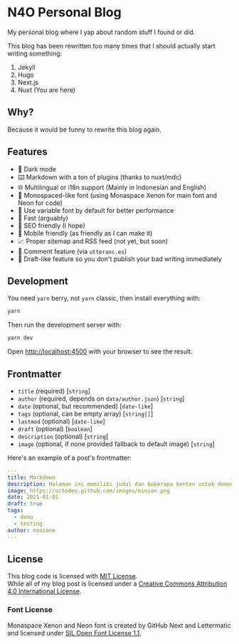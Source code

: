 # N4O Personal Blog

My personal blog where I yap about random stuff I found or did.

This blog has been rewritten too many times that I should actually start writing something:

1. Jekyll
2. Hugo
3. Next.js
4. Nuxt (You are here)

## Why?

Because it would be funny to rewrite this blog again.

## Features

- 🌙 Dark mode
- ⌨️ Markdown with a ton of plugins (thanks to nuxt/mdc)
- 🌐 Multilingual or i18n support (Mainly in Indonesian and English)
- 🤖 Monospaced-like font (using Monaspace Xenon for main font and Neon for code)
- 📏 Use variable font by default for better performance
- 🚀 Fast (arguably)
- 📜 SEO friendly (I hope)
- 📱 Mobile friendly (as friendly as I can make it)
- 📈 Proper sitemap and RSS feed (not yet, but soon)
- 💬 Comment feature (via `utteranc.es`)
- 📝 Draft-like feature so you don't publish your bad writing immediately

## Development

You need `yarn` berry, not `yarn` classic, then install everything with:

```bash
yarn
```

Then run the development server with:

```bash
yarn dev
```

Open [http://localhost:4500](http://localhost:4500) with your browser to see the result.

## Frontmatter

- `title` (required) [`string`]
- `author` (required, depends on `data/author.json`) [`string`]
- `date` (optional, but recommended) [`date-like`]
- `tags` (optional, can be empty array) [`string[]`]
- `lastmod` (optional) [`date-like`]
- `draft` (optional) [`boolean`]
- `description` (optional) [`string`]
- `image` (optional, if none provided fallback to default image) [`string`]

Here's an example of a post's frontmatter:

```yaml
---
title: Markdown
description: Halaman ini memiliki judul dan beberapa konten untuk demonstrasi markdown.
image: https://octodex.github.com/images/minion.png
date: 2021-01-01
draft: true
tags:
  - demo
  - testing
author: noaione
---
```

## License

This blog code is licensed with [MIT License](LICENSE).<br />
While all of my blog post is licensed under a [Creative Commons Attribution 4.0 International License](LICENSE-CC-BY-4.0).

### Font License

Monaspace Xenon and Neon font is created by GitHub Next and Lettermatic and licensed under [SIL Open Font License 1.1](https://github.com/githubnext/monaspace/blob/main/LICENSE),

